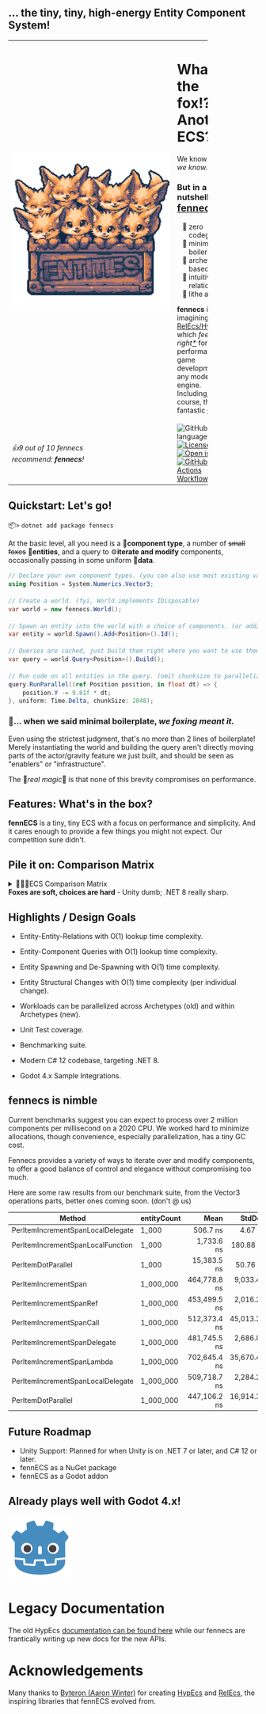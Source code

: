 ## ... the tiny, tiny, high-energy Entity Component System!
<table style="border: none; border-collapse: collapse; width: 80%">
    <tr>
        <td style="width: fit-content">
            <img src="Documentation/Logos/fennecs.png" alt="a box of fennecs, 8-color pixel art" style="min-width: 320px"/>
        </td>
        <td>
            <h1>What the fox!? Another ECS?</h1>
            <p>We know... oh, <em>we know.</em> 😩️</p>  
            <h3>But in a nutshell, <a href="https://fennecs.tech"><span style="font-size: larger">fennecs</span></a> is...</h3>
            <ul style="list-style-type: '🐾 ';">
                <li>zero codegen</li>
                <li>minimal boilerplate</li>
                <li>archetype-based</li>
                <li>intuitively relational</li>
                <li>lithe and fast</li>
            </ul>
            <p><b>fennecs</b> is a re-imagining of <a href="https://github.com/Byteron/HypEcs">RelEcs/HypEcs</a> 
            which <em>feels just right<a href="#quickstart-lets-go">*</a></em> for high performance game development in any modern C# engine. Including, of course, the fantastic <a href="https://godotengine.org">Godot</a>.</p>
        </td>
    </tr>
<tr><td><i>👍9 out of 10 fennecs<br>recommend: <b>fennecs</b>!</i></td><td><img alt="GitHub top language" src="https://img.shields.io/github/languages/top/thygrrr/fennECS">
<a href="https://github.com/thygrrr/fennECS?tab=MIT-1-ov-file#readme"><img alt="License: MIT" src="https://img.shields.io/github/license/thygrrr/fennECS?color=blue"></a>
<a href="https://github.com/thygrrr/fennECS/issues"><img alt="Open issues" src="https://img.shields.io/github/issues-raw/thygrrr/fennECS"></a>
<a href="https://github.com/thygrrr/fennECS/actions"><img alt="GitHub Actions Workflow Status" src="https://img.shields.io/github/actions/workflow/status/thygrrr/fennECS/xUnit.yml"></a>
</td></tr>
</table>

## Quickstart: Let's go!
📦`>` `dotnet add package fennecs`

At the basic level, all you need is a 🧩**component type**, a number of ~~small foxes~~ 🦊**entities**, and a query to ⚙️**iterate and modify** components, occasionally passing in some uniform 💾**data**.

```csharp
// Declare your own component types. (you can also use most existing value or reference types)
using Position = System.Numerics.Vector3;

// Create a world. (fyi, World implements IDisposable)
var world = new fennecs.World();

// Spawn an entity into the world with a choice of components. (or add/remove them later)
var entity = world.Spawn().Add<Position>().Id();

// Queries are cached, just build them right where you want to use them.
var query = world.Query<Position>().Build();

// Run code on all entities in the query. (omit chunksize to parallelize only by archetype)
query.RunParallel((ref Position position, in float dt) => {
    position.Y -= 9.81f * dt;
}, uniform: Time.Delta, chunkSize: 2048);
```

### 💢... when we said minimal boilerplate, <em>we foxing meant it.</em>

Even using the strictest judgment, that's no more than 2 lines of boilerplate! Merely instantiating the world and building the query aren't directly moving parts of the actor/gravity feature we just built, and should be seen as "enablers" or "infrastructure".

The 💫*real magic*💫 is that none of this brevity compromises on performance.

## Features: What's in the box?

**fennECS** is a tiny, tiny ECS with a focus on performance and simplicity. And it cares enough to provide a few things you might not expect. Our competition sure didn't.

## Pile it on: Comparison Matrix

<!--<img src="Documentation/Logos/fennecs-group.png" width="768px" alt="Multiple colorful anthro fennecs in pixel art" />-->

<details>

<summary>🥇🥈🥉ECS Comparison Matrix<br/><b>Foxes are soft, choices are hard</b> - Unity dumb; .NET 8 really sharp.</summary>

Here are some of the key properties where fennECS might be a better or worse choice than its peers. Our resident fennecs have worked with all of these ECSs, and we're happy to answer any questions you might have.


|                                                               |            fennECS            | HypEcs | Entitas |      Unity DOTS      |                DefaultECS                 |
|:--------------------------------------------------------------|:-----------------------------:|:------:|:-------:|:--------------------:|:-----------------------------------------:|
| Boilerplate-to-Feature Ratio                                  |            3-to-1             | 5-to-1 | 12-to-1 |      27-to-1 😱      |                  7-to-1                   |
| Entity-Target Relations                                       |               ✅               |   ✅    |    ❌    |          ❌           |                     ❌                     |
| Target Querying<br/>*(find all targets of relations of type)* |               ✅               |   ❌    |    ❌    |          ❌           |                     ❌                     |
| Entity-Component Queries                                      |               ✅               |   ✅    |    ✅    |          ✅           |                     ✅                     |
| Journaling                                                    |               ❌               |   ❌    |   🟨    |          ✅           |                     ❌                     |
| Add Shared Components                                         |               ✅               |   ❌    |    ❌    |          🟨          |                     ✅                     | 
| Change Shared Components                                      |               ✅               |   ❌    |    ❌    |          ❌           |                     ✅                     | 
| Entity-Type-Relations                                         |               ✅               |   ✅    |    ❌    |          ❌           |                     ❌                     |
| Reference Component Types                                     |               ✅               |   ❌    |    ❌    |          ❌           |                     ❌                     |
| Entity-Target-Querying                                        |               ✅               |   ❌    |    ❌    |          ❌           |                     ✅                     |
| Arbitrary Component Types                                     |               ✅               |   ✅    |    ❌    |          ❌           |                     ✅                     |
| Structural Change Responders                                  |     🟨<br/>(coming soon)      |   ❌    |    ✅    | ☠️<br> (unreliable)  |                     ❌                     |
| Balanced Workload Scheduling                                  |  🟨<br/>(coming soon)  |   ❌    |      ❌  | ✅<br>(highly static) |                     ✅                     |
| No Code Generation Required                                   |               ✅               |   ✅    |    ❌    |          ❌           | 🟨<br> (roslyn analyzer<br>adds features) |
| Enqueue Structural Changes at Any Time                        |               ✅               |   ✅    |    ✅    |          🟨          |                    🟨                     |
| Apply Structural Changes at Any Time                          |               ❌               |   ❌    |    ✅    |          ❌           |                     ❌                     |
| C# 12 support                                                 |               ✅               |   ❌    |    ❌    |          ❌           |                     ❌                     |
| Parallel Processing                                           |              ⭐⭐               |   ⭐    |    ❌    |         ⭐⭐⭐          |                    ⭐⭐                     |
| Singleton / Unique Components                                 |    🟨<br/>(ref types only)    |   ❌    |    ✅    | 🟨<br/>(per system)  |                     ✅                     |


</details>

## Highlights / Design Goals

- Entity-Entity-Relations with O(1) lookup time complexity.
- Entity-Component Queries with O(1) lookup time complexity.
- Entity Spawning and De-Spawning with O(1) time complexity.
- Entity Structural Changes with O(1) time complexity (per individual change).

- Workloads can be parallelized across Archetypes (old) and within Archetypes (new).

- Unit Test coverage.
- Benchmarking suite.
- Modern C# 12 codebase, targeting .NET 8.
- Godot 4.x Sample Integrations.


## fennecs is nimble

Current benchmarks suggest you can expect to process over 2 million components per millisecond on a 2020 CPU.
We worked hard to minimize allocations, though convenience, especially parallelization, has a tiny GC cost. 

Fennecs provides a variety of ways to iterate over and modify components, to offer a good balance of control and elegance without compromising too much. 

Here are some raw results from our benchmark suite, from the Vector3 operations parts, better ones coming soon.
(don't @ us)

| Method                            | entityCount | Mean           | StdDev       | Gen0   | Allocated |
|---------------------------------- |-------------|---------------:|-------------:|-------:|----------:|
| PerItemIncrementSpanLocalDelegate | 1_000       |       506.7 ns |      4.67 ns |      - |         - |
| PerItemIncrementSpanLocalFunction | 1_000       |     1,733.6 ns |    180.88 ns | 0.0038 |      64 B |
| PerItemDotParallel                | 1_000       |    15,383.5 ns |     50.76 ns | 0.3052 |    5128 B |
| PerItemIncrementSpan              | 1_000_000   |   464,778.8 ns |  9,033.45 ns |      - |         - |
| PerItemIncrementSpanRef           | 1_000_000   |   453,499.5 ns |  2,016.26 ns |      - |         - |
| PerItemIncrementSpanCall          | 1_000_000   |   512,373.4 ns | 45,013.24 ns |      - |         - |
| PerItemIncrementSpanDelegate      | 1_000_000   |   481,745.5 ns |  2,686.80 ns |      - |         - |
| PerItemIncrementSpanLambda        | 1_000_000   |   702,645.4 ns | 35,670.43 ns |      - |         - |
| PerItemIncrementSpanLocalDelegate | 1_000_000   |   509,718.7 ns |  2,284.29 ns |      - |         - |
| PerItemDotParallel                | 1_000_000   |   447,106.2 ns | 16,914.36 ns |      - |    6692 B |


## Future Roadmap

- Unity Support: Planned for when Unity is on .NET 7 or later, and C# 12 or later.
- fennECS as a NuGet package
- fennECS as a Godot addon

## Already plays well with Godot 4.x!

<img src="Documentation/Logos/godot-icon.svg" width="128px" alt="Godot Engine Logo, Copyright (c) 2017 Andrea Calabró" />

# Legacy Documentation

The old HypEcs [documentation can be found here](Documentation/legacy.md) while our fennecs are frantically writing up new docs for the new APIs.

# Acknowledgements
Many thanks to [Byteron (Aaron Winter)](https://github.com/Byteron) for creating [HypEcs](https://github.com/Byteron/HypEcs) and [RelEcs](https://github.com/Byteron/RelEcs), the inspiring libraries that fennECS evolved from.
